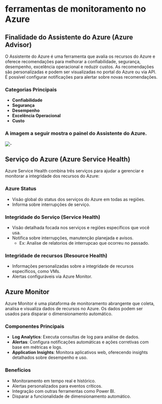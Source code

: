 # ferramentas de monitoramento no Azure

## Finalidade do Assistente do Azure (Azure Advisor)

O Assistente do Azure é uma ferramenta que avalia os recursos do Azure e oferece recomendações para melhorar a confiabilidade, segurança, desempenho, excelência operacional e reduzir custos. As recomendações são personalizadas e podem ser visualizadas no portal do Azure ou via API. É possível configurar notificações para alertar sobre novas recomendações.

### Categorias Principais

- **Confiabilidade**
- **Segurança**
- **Desempenho**
- **Excelência Operacional**
- **Custo**

### A imagem a seguir mostra o painel do Assistente do Azure.

![-](https://learn.microsoft.com/pt-br/training/wwl-azure/describe-monitoring-tools-azure/media/azure-advisor-dashboard-baca22e2.png)



## Serviço do Azure (Azure Service Health)

Azure Service Health combina três serviços para ajudar a gerenciar e monitorar a integridade dos recursos do Azure:

### Azure Status

- Visão global do status dos serviços do Azure em todas as regiões.
- Informa sobre interrupções de serviço.

### Integridade do Serviço (Service Health)

- Visão detalhada focada nos serviços e regiões específicos que você usa.
- Notifica sobre interrupções, manutenção planejada e avisos.
    - Ex: Analise de relatorios de interrupcao que ocorreu no passado.

### Integridade de recursos (Resource Health)

- Informações personalizadas sobre a integridade de recursos específicos, como VMs.
- Alertas configuráveis via Azure Monitor.


## Azure Monitor

Azure Monitor é uma plataforma de monitoramento abrangente que coleta, analisa e visualiza dados de recursos no Azure.
Os dados podem ser usados para disparar o dimensionamento automático.

### Componentes Principais

- **Log Analytics**: Executa consultas de log para análise de dados.
- **Alertas**: Configura notificações automáticas e ações corretivas com base em métricas e logs.
- **Application Insights**: Monitora aplicativos web, oferecendo insights detalhados sobre desempenho e uso.

### Benefícios

- Monitoramento em tempo real e histórico.
- Alertas personalizados para eventos críticos.
- Integração com outras ferramentas como Power BI.
- Disparar a funcionalidade de dimensionamento automático.
